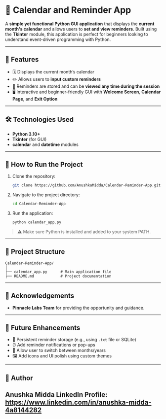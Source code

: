 # 📅 Calendar and Reminder App

A **simple yet functional Python GUI application** that displays the **current month's calendar** and allows users to **set and view reminders**. Built using the **Tkinter** module, this application is perfect for beginners looking to understand event-driven programming with Python.

---

## 🔧 Features

* 🗓️ Displays the current month’s calendar
* ✏️ Allows users to **input custom reminders**
* 💾 Reminders are stored and can be **viewed any time during the session**
* 🖥️ Interactive and beginner-friendly GUI with **Welcome Screen**, **Calendar Page**, and **Exit Option**

---

## 🛠️ Technologies Used

* **Python 3.10+**
* **Tkinter** (for GUI)
* **calendar** and **datetime** modules

---

## 🚀 How to Run the Project

1. Clone the repository:

   ```bash
   git clone https://github.com/AnushkaMidda/Calendar-Reminder-App.git
   ```

2. Navigate to the project directory:

   ```bash
   cd Calendar-Reminder-App
   ```

3. Run the application:

   ```bash
   python calendar_app.py
   ```

> ⚠️ Make sure Python is installed and added to your system PATH.

---

## 📂 Project Structure

```
Calendar-Reminder-App/
│
├── calendar_app.py      # Main application file
├── README.md            # Project documentation
```

---

## 🙌 Acknowledgements

* **Pinnacle Labs Team** for providing the opportunity and guidance.
---

## 🌟 Future Enhancements

* 💾 Persistent reminder storage (e.g., using `.txt` file or SQLite)
* ⏰ Add reminder notifications or pop-ups
* 📅 Allow user to switch between months/years
* 🖼️ Add icons and UI polish using custom themes

---

## 📌 Author

**Anushka Midda**
LinkedIn Profile: https://www.linkedin.com/in/anushka-midda-4a8144282
---
